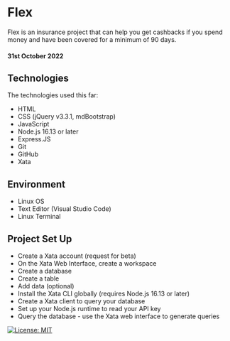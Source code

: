 # Flex
Flex is an insurance project that can help you get cashbacks if you spend money and have been covered for a minimum of 90 days. 

#### 31st October 2022


## Technologies
The technologies used this far:
* HTML
* CSS (jQuery v3.3.1, mdBootstrap)
* JavaScript
* Node.js 16.13 or later
* Express.JS
* Git
* GitHub
* Xata

## Environment
* Linux OS
* Text Editor (Visual Studio Code)
* Linux Terminal

## Project Set Up
* Create a Xata account (request for beta)
* On the Xata Web Interface, create a workspace
* Create a database
* Create a table
* Add data (optional)
* Install the Xata CLI globally (requires Node.js 16.13 or later)
* Create a Xata client to query your database
* Set up your Node.js runtime to read your API key
* Query the database - use the Xata web interface to generate queries

[![License: MIT](https://img.shields.io/badge/License-MIT-yellow.svg)](https://opensource.org/licenses/MIT) 
